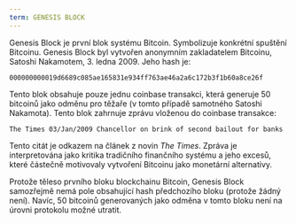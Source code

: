 ```yaml
---
term: GENESIS BLOCK
---
```


Genesis Block je první blok systému Bitcoin. Symbolizuje konkrétní spuštění Bitcoinu. Genesis Block byl vytvořen anonymním zakladatelem Bitcoinu, Satoshi Nakamotem, 3. ledna 2009. Jeho hash je:

```text
000000000019d6689c085ae165831e934ff763ae46a2a6c172b3f1b60a8ce26f
```

Tento blok obsahuje pouze jednu coinbase transakci, která generuje 50 bitcoinů jako odměnu pro těžaře (v tomto případě samotného Satoshi Nakamota). Tento blok zahrnuje zprávu vloženou do coinbase transakce:

```text
The Times 03/Jan/2009 Chancellor on brink of second bailout for banks
```

Tento citát je odkazem na článek z novin *The Times*. Zpráva je interpretována jako kritika tradičního finančního systému a jeho excesů, které částečně motivovaly vytvoření Bitcoinu jako monetární alternativy.

Protože těleso prvního bloku blockchainu Bitcoin, Genesis Block samozřejmě nemá pole obsahující hash předchozího bloku (protože žádný není). Navíc, 50 bitcoinů generovaných jako odměna v tomto bloku není na úrovni protokolu možné utratit.